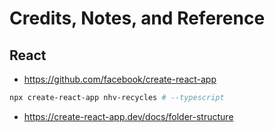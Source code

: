 # Credits, Notes, and Reference

## React

   + https://github.com/facebook/create-react-app

```sh
npx create-react-app nhv-recycles # --typescript
```

  + https://create-react-app.dev/docs/folder-structure
